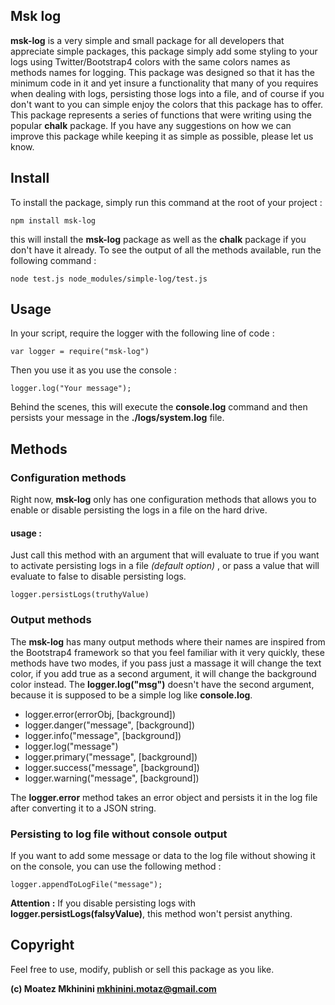 
## Msk log

**msk-log** is a very simple and small package for all developers that appreciate simple packages, this package simply add some styling to your logs using Twitter/Bootstrap4 colors with the same colors names as methods names for logging.
This package was designed so that it has the minimum code in it and yet insure a functionality that many of you requires when dealing with logs, persisting those logs into a file, and of course if you don't want to you can simple enjoy the colors that this package has to offer.
This package represents a series of functions that were writing using the popular **chalk** package.
If you have any suggestions on how we can improve this package while keeping it as simple as possible, please let us know.

## Install
To install the package, simply run this command at the root of your project :

    npm install msk-log
this will install the **msk-log** package as well as the **chalk** package if you don't have it already.
To see the output of all the methods available, run the following command :

    node test.js node_modules/simple-log/test.js

## Usage
In your script, require the logger with the following line of code :

    var logger = require("msk-log")
Then you use it as you use the console :

    logger.log("Your message");
Behind the scenes, this will execute the **console.log** command and then persists your message in the **./logs/system.log** file.
## Methods
### Configuration methods
Right now, **msk-log** only has one configuration methods that allows you to enable or disable persisting the logs in a file on the hard drive.
#### usage :
Just call this method with an argument that will evaluate to true if you want to activate persisting logs in a file *(default option)* , or pass a value that will evaluate to false to disable persisting logs.
     
    logger.persistLogs(truthyValue)

### Output methods
The **msk-log** has many output methods where their names are inspired from the Bootstrap4 framework so that you feel familiar with it very quickly, these methods have two modes, if you pass just a massage it will change the text color, if you add true as a second argument, it will change the background color instead. The **logger.log("msg")** doesn't have the second argument, because it is supposed to be a simple log like **console.log**.
 - logger.error(errorObj, [background])
 - logger.danger("message", [background])
 - logger.info("message", [background])
 - logger.log("message")
 - logger.primary("message", [background])
 - logger.success("message", [background])
 - logger.warning("message", [background])

The **logger.error** method takes an error object and persists it in the log file after converting it to a JSON string.
### Persisting to log file without console output
If you want to add some message or data to the log file without showing it on the console, you can use the following method :

    logger.appendToLogFile("message");
**Attention :** If you disable persisting logs with **logger.persistLogs(falsyValue)**, this method won't persist anything.

## Copyright
Feel free to use, modify, publish or sell this package as you like.

**(c) Moatez Mkhinini <mkhinini.motaz@gmail.com>**
